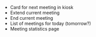 - Card for next meeting in kiosk
- Extend current meeting
- End current meeting
- List of meetings for today (tomorrow?)
- Meeting statistics page
